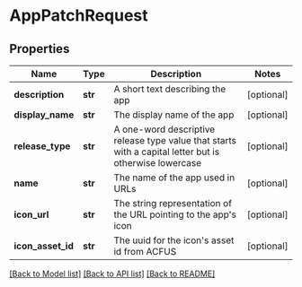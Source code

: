 # AppPatchRequest

## Properties
Name | Type | Description | Notes
------------ | ------------- | ------------- | -------------
**description** | **str** | A short text describing the app | [optional] 
**display_name** | **str** | The display name of the app | [optional] 
**release_type** | **str** | A one-word descriptive release type value that starts with a capital letter but is otherwise lowercase | [optional] 
**name** | **str** | The name of the app used in URLs | [optional] 
**icon_url** | **str** | The string representation of the URL pointing to the app&#x27;s icon | [optional] 
**icon_asset_id** | **str** | The uuid for the icon&#x27;s asset id from ACFUS | [optional] 

[[Back to Model list]](../README.md#documentation-for-models) [[Back to API list]](../README.md#documentation-for-api-endpoints) [[Back to README]](../README.md)

